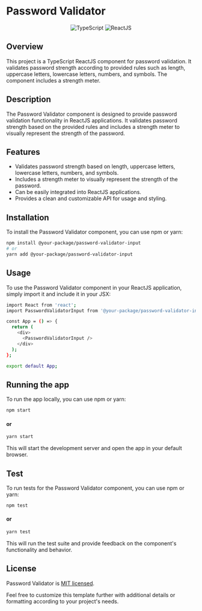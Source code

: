 # Password Validator

<div align="center">
  <img src="https://img.shields.io/badge/TypeScript-3178C6?style=for-the-badge&logo=typescript&logoColor=white" alt="TypeScript">
  <img src="https://img.shields.io/badge/React-61DAFB?style=for-the-badge&logo=react&logoColor=white" alt="ReactJS">
</div>

## Overview

This project is a TypeScript ReactJS component for password validation. It validates password strength according to provided rules such as length, uppercase letters, lowercase letters, numbers, and symbols. The component includes a strength meter.

## Description

The Password Validator component is designed to provide password validation functionality in ReactJS applications. It validates password strength based on the provided rules and includes a strength meter to visually represent the strength of the password.

## Features

- Validates password strength based on length, uppercase letters, lowercase letters, numbers, and symbols.
- Includes a strength meter to visually represent the strength of the password.
- Can be easily integrated into ReactJS applications.
- Provides a clean and customizable API for usage and styling.

## Installation

To install the Password Validator component, you can use npm or yarn:

```bash
npm install @your-package/password-validator-input
# or
yarn add @your-package/password-validator-input
```

## Usage

To use the Password Validator component in your ReactJS application, simply import it and include it in your JSX:
```bash
import React from 'react';
import PasswordValidatorInput from '@your-package/password-validator-input';

const App = () => {
  return (
    <div>
      <PasswordValidatorInput />
    </div>
  );
};

export default App;
```

## Running the app

To run the app locally, you can use npm or yarn:
```bash
npm start
```
#### or
```bash
yarn start
```

This will start the development server and open the app in your default browser.

## Test

To run tests for the Password Validator component, you can use npm or yarn:
```bash
npm test
```
#### or
```bash
yarn test
```

This will run the test suite and provide feedback on the component's functionality and behavior.

## License

Password Validator is [MIT licensed](LICENSE).

Feel free to customize this template further with additional details or formatting according to your project's needs.
